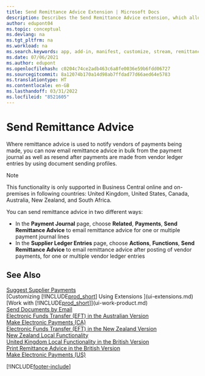 ```yaml
---
title: Send Remittance Advice Extension | Microsoft Docs
description: Describes the Send Remittance Advice extension, which allows emailing and resending remittance advice from the payment journal and vendor ledger entries.
author: edupont04
ms.topic: conceptual
ms.devlang: na
ms.tgt_pltfrm: na
ms.workload: na
ms.search.keywords: app, add-in, manifest, customize, stream, remittance, advice
ms.date: 07/06/2021
ms.author: edupont
ms.openlocfilehash: c0204c74ce2adb463c6a8fe0036e59b6fdd06727
ms.sourcegitcommit: 8a12074b170a14d98ab7ffdad77d66aed64e5783
ms.translationtype: HT
ms.contentlocale: en-GB
ms.lasthandoff: 03/31/2022
ms.locfileid: "8521605"
---
```

# <a name="send-remittance-advice"></a>Send Remittance Advice

Where remittance advice is used to notify vendors of payments being made, you can now email remittance advice in bulk from the payment journal as well as resend after payments are made from vendor ledger entries by using document sending profiles.

> [!NOTE]
> This functionality is only supported in Business Central online and on-premises in following countries: United Kingdom, United States, Canada, Australia, New Zealand, and South Africa.  

You can send remittance advice in two different ways:

* In the **Payment Journal** page, choose **Related**, **Payments**, **Send Remittance Advice** to email remittance advice for one or multiple payment journal lines
* In the **Supplier Ledger Entries** page, choose **Actions**, **Functions**, **Send Remittance Advice** to email remittance advice after posting of vendor payments, for one or multiple vendor ledger entries

## <a name="see-also"></a>See Also

[Suggest Supplier Payments](payables-how-suggest-vendor-payments.md)  
[Customizing [!INCLUDE[prod_short](includes/prod_short.md)] Using Extensions ](ui-extensions.md)  
[Work with [!INCLUDE[prod_short](includes/prod_short.md)]](ui-work-product.md)  
[Send Documents by Email](ui-how-send-documents-email.md)  
[Electronic Funds Transfer (EFT) in the Australian Version](localfunctionality/australia/electronic-funds-transfer-eft-.md)  
[Make Electronic Payments (CA)](finance-make-payments-with-bank-data-conversion-service-or-sepa-credit-transfer.md#exporting-payments-to-a-bank-file)  
[Electronic Funds Transfer (EFT) in the New Zealand Version](localfunctionality/newzealand/electronic-funds-transfer-eft-.md)  
[New Zealand Local Functionality](localfunctionality/newzealand/new-zealand-local-functionality.md)  
[United Kingdom Local Functionality in the British Version](localfunctionality/unitedkingdom/united-kingdom-local-functionality.md)  
[Print Remittance Advice in the British Version](localfunctionality/unitedkingdom/how-to-print-remittance-advice.md)  
[Make Electronic Payments (US)](finance-make-payments-with-bank-data-conversion-service-or-sepa-credit-transfer.md#exporting-payments-to-a-bank-file)  
  

[!INCLUDE[footer-include](includes/footer-banner.md)]